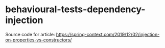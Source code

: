 # behavioural-tests-dependency-injection

Source code for article: https://spring-context.com/2019/12/02/injection-on-properties-vs-constructors/
